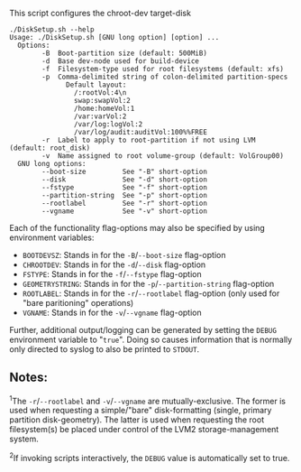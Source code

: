 This script configures the chroot-dev target-disk

~~~
./DiskSetup.sh --help
Usage: ./DiskSetup.sh [GNU long option] [option] ...
  Options:
        -B  Boot-partition size (default: 500MiB)
        -d  Base dev-node used for build-device
        -f  Filesystem-type used for root filesystems (default: xfs)
        -p  Comma-delimited string of colon-delimited partition-specs
              Default layout:
                /:rootVol:4\n
                swap:swapVol:2
                /home:homeVol:1
                /var:varVol:2
                /var/log:logVol:2
                /var/log/audit:auditVol:100%%FREE
        -r  Label to apply to root-partition if not using LVM (default: root_disk)
        -v  Name assigned to root volume-group (default: VolGroup00)
  GNU long options:
        --boot-size         See "-B" short-option
        --disk              See "-d" short-option
        --fstype            See "-f" short-option
        --partition-string  See "-p" short-option
        --rootlabel         See "-r" short-option
        --vgname            See "-v" short-option
~~~

Each of the functionality flag-options may also be specified by using environment variables:

- `BOOTDEVSZ`: Stands in for the `-B`/`--boot-size` flag-option
- `CHROOTDEV`: Stands in for the `-d`/`--disk` flag-option
- `FSTYPE`: Stands in for the `-f`/`--fstype` flag-option
- `GEOMETRYSTRING`: Stands in for the `-p`/`--partition-string` flag-option
- `ROOTLABEL`: Stands in for the `-r`/`--rootlabel` flag-option (only used for "bare paritioning" operations)
- `VGNAME`: Stands in for the `-v`/`--vgname` flag-option

Further, additional output/logging can be generated by setting the `DEBUG` environment variable to "`true`". Doing so causes information that is normally only directed to syslog to also be printed to `STDOUT`.

## Notes:

<sup>1</sup>The `-r`/`--rootlabel` and `-v`/`--vgname` are mutually-exclusive. The former is used when requesting a simple/"bare" disk-formatting (single, primary partition disk-geometry). The latter is used when requesting the root filesystem(s) be placed under control of the LVM2 storage-management system.

<sup>2</sup>If invoking scripts interactively, the `DEBUG` value is automatically set to true.
